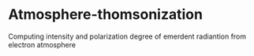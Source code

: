 # Atmosphere-thomsonization
Computing intensity and polarization degree of emerdent radiantion from electron atmosphere

